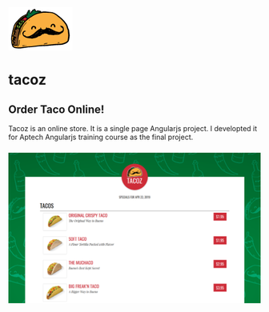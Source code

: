 ![Tacoz by Majid Zare](https://github.com/mzare47/tacoz/blob/master/assets/images/tacoz-logo.png)
# tacoz
## Order Taco Online!
Tacoz is an online store. It is a single page Angularjs project. I developted it for Aptech Angularjs training course as the final project.
#####
[![Screenshot and Video](https://github.com/mzare47/tacoz/blob/master/assets/images/Screenshot.png)](https://www.aparat.com/v/biF3k)
